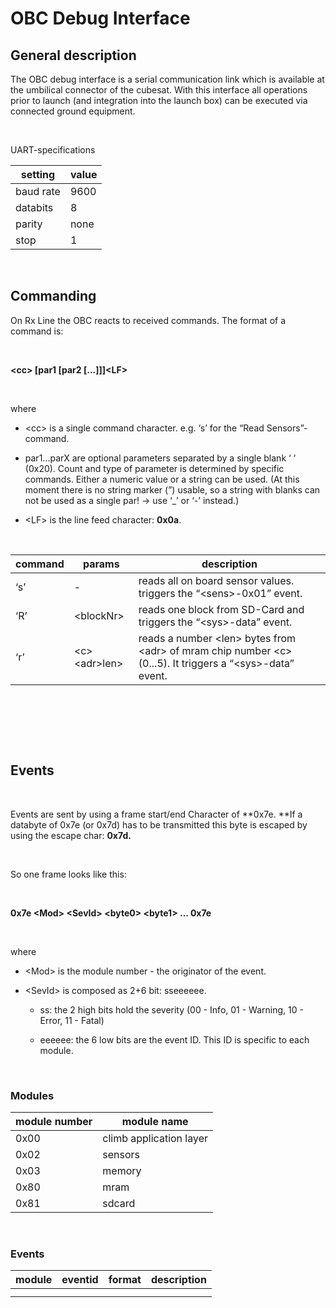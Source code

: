 OBC Debug Interface
===================

General description
-------------------

The OBC debug interface is a serial communication link which is available at the
umbilical connector of the cubesat. With this interface all operations prior to
launch (and integration into the launch box) can be executed via connected
ground equipment.

 

UART-specifications

| setting   | value |
|-----------|-------|
| baud rate | 9600  |
| databits  | 8     |
| parity    | none  |
| stop      | 1     |

 

Commanding
----------

On Rx Line the OBC reacts to received commands. The format of a command is:

 

**\<cc\> [par1 [par2 [...]]]\<LF\>**

 

where

-   \<cc\> is a single command character. e.g. ‘s’ for the “Read
    Sensors”-command.

-   par1...parX are optional parameters separated by a single blank ‘ ‘ (0x20).
    Count and type of parameter is determined by specific commands. Either a
    numeric value or a string can be used. (At this moment there is no string
    marker (”) usable, so a string with blanks can not be used as a single par!
    -\> use ‘_’ or ‘-’ instead.)

-   \<LF\> is the line feed character: **0x0a**.

 

| command | params            | description                                                                                                      |
|---------|-------------------|------------------------------------------------------------------------------------------------------------------|
| ‘s’     | \-                | reads all on board sensor values. triggers the “\<sens\>-0x01” event.                                            |
| ‘R’     | \<blockNr\>       | reads one block from SD-Card and triggers the “\<sys\>-data” event.                                              |
| ‘r’     | \<c\>\<adr\>len\> | reads a number \<len\> bytes from \<adr\> of mram chip number \<c\> (0...5). It triggers a “\<sys\>-data” event. |

 

 

 

Events
------

 

Events are sent by using a frame start/end Character of **0x7e. **If a databyte
of 0x7e (or 0x7d) has to be transmitted this byte is escaped by using the escape
char: **0x7d.**

 

So one frame looks like this:

 

**0x7e \<Mod\> \<SevId\> \<byte0\> \<byte1\> ... 0x7e**

 

where

-   \<Mod\> is the module number - the originator of the event.

-   \<SevId\> is composed as 2+6 bit: sseeeeee.

    -   ss: the 2 high bits hold the severity (00 - Info, 01 - Warning, 10 -
        Error, 11 - Fatal)

    -   eeeeee: the 6 low bits are the event ID. This ID is specific to each
        module.

 

### Modules

| module number | module name             |
|---------------|-------------------------|
| 0x00          | climb application layer |
| 0x02          | sensors                 |
| 0x03          | memory                  |
| 0x80          | mram                    |
| 0x81          | sdcard                  |

 

### Events

| module | eventid | format | description |
|--------|---------|--------|-------------|
|        |         |        |             |
|        |         |        |             |
